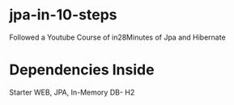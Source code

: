 # jpa-in-10-steps

Followed a Youtube Course of in28Minutes of Jpa and Hibernate

# Dependencies Inside

Starter WEB, 
JPA, 
In-Memory DB- H2
